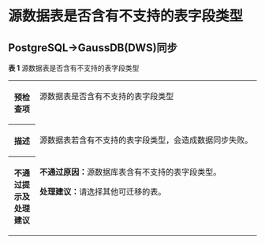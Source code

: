 # 源数据表是否含有不支持的表字段类型<a name="drs_15_1134"></a>

## PostgreSQL-\>GaussDB\(DWS\)同步<a name="section161551650152016"></a>

**表 1**  源数据表是否含有不支持的表字段类型

<a name="table119871342607"></a>
<table><tbody><tr id="row6986184219011"><th class="firstcol" valign="top" width="11%" id="mcps1.2.3.1.1"><p id="p149861342802"><a name="p149861342802"></a><a name="p149861342802"></a><strong id="b1698614428012"><a name="b1698614428012"></a><a name="b1698614428012"></a>预检查项</strong></p>
</th>
<td class="cellrowborder" valign="top" width="89%" headers="mcps1.2.3.1.1 "><p id="p197135342286"><a name="p197135342286"></a><a name="p197135342286"></a>源数据表是否含有不支持的表字段类型</p>
</td>
</tr>
<tr id="row298616421019"><th class="firstcol" valign="top" width="11%" id="mcps1.2.3.2.1"><p id="p17986124219018"><a name="p17986124219018"></a><a name="p17986124219018"></a><strong id="b9986184211017"><a name="b9986184211017"></a><a name="b9986184211017"></a>描述</strong></p>
</th>
<td class="cellrowborder" valign="top" width="89%" headers="mcps1.2.3.2.1 "><p id="p1671311345281"><a name="p1671311345281"></a><a name="p1671311345281"></a>源数据表若含有不支持的表字段类型，会造成数据同步失败。</p>
</td>
</tr>
<tr id="row15986164211011"><th class="firstcol" valign="top" width="11%" id="mcps1.2.3.3.1"><p id="p69861242307"><a name="p69861242307"></a><a name="p69861242307"></a><strong id="b17986542908"><a name="b17986542908"></a><a name="b17986542908"></a>不通过提示及<strong id="b89866421106"><a name="b89866421106"></a><a name="b89866421106"></a>处理建议</strong></strong></p>
</th>
<td class="cellrowborder" valign="top" width="89%" headers="mcps1.2.3.3.1 "><p id="p11713193482816"><a name="p11713193482816"></a><a name="p11713193482816"></a><strong id="b127136346284"><a name="b127136346284"></a><a name="b127136346284"></a>不通过原因：</strong>源数据库表含有不支持的表字段类型。</p>
<p id="p187137347284"><a name="p187137347284"></a><a name="p187137347284"></a><strong id="b971353416285"><a name="b971353416285"></a><a name="b971353416285"></a>处理建议：</strong>请选择其他可迁移的表。</p>
</td>
</tr>
</tbody>
</table>

